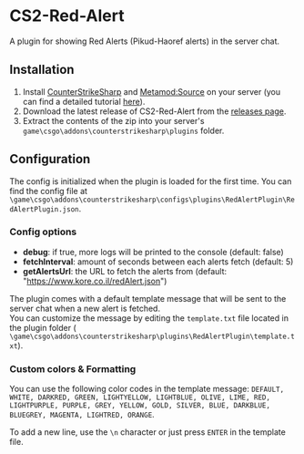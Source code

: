 # CS2-Red-Alert

A plugin for showing Red Alerts (Pikud-Haoref alerts) in the server chat.

## Installation

1. Install [CounterStrikeSharp](https://github.com/roflmuffin/CounterStrikeSharp/releases)
   and [Metamod:Source](https://www.sourcemm.net/downloads.php/?branch=master) on your
   server (you can find a detailed
   tutorial [here](https://docs.cssharp.dev/docs/guides/getting-started.html)).
2. Download the latest release of CS2-Red-Alert from
   the [releases page](https://github.com/Yitzhakpro/CS2-Red-Alert/releases).
3. Extract the contents of the zip into your server's `game\csgo\addons\counterstrikesharp\plugins` folder.

## Configuration

The config is initialized when the plugin is loaded for the first time. You can find the config file at
`\game\csgo\addons\counterstrikesharp\configs\plugins\RedAlertPlugin\RedAlertPlugin.json`.

### Config options

- **debug**: if true, more logs will be printed to the console (default: false)
- **fetchInterval**: amount of seconds between each alerts fetch (default: 5)
- **getAlertsUrl**: the URL to fetch the alerts from (default: "https://www.kore.co.il/redAlert.json")

The plugin comes with a default template message that will be sent to the server chat when a new alert is fetched.<br/>
You can customize the message by editing the `template.txt` file located in the plugin folder (
`\game\csgo\addons\counterstrikesharp\plugins\RedAlertPlugin\template.txt`).

### Custom colors & Formatting

You can use the following color codes in the template message:
`DEFAULT, WHITE, DARKRED, GREEN, LIGHTYELLOW, LIGHTBLUE, OLIVE, LIME, RED, LIGHTPURPLE, PURPLE, GREY, YELLOW, GOLD, SILVER, BLUE, DARKBLUE, BLUEGREY, MAGENTA, LIGHTRED, ORANGE`.

To add a new line, use the `\n` character or just press `ENTER` in the template file.